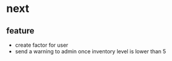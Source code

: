 # next
## feature
- create factor for user
- send a warning to admin once inventory level is lower than 5
